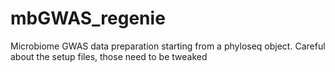 # mbGWAS_regenie
Microbiome GWAS data preparation starting from a phyloseq object. Careful about the setup files, those need to be tweaked
